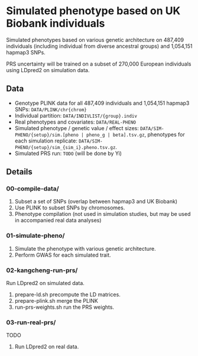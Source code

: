 # Simulated phenotype based on UK Biobank individuals

Simulated phenotypes based on various genetic architecture on 487,409 individuals (including individual from diverse ancestral groups) and 1,054,151 hapmap3 SNPs.

PRS uncertainty will be trained on a subset of 270,000 European individuals using LDpred2 on simulation data.


## Data
- Genotype PLINK data for all 487,409 individuals and 1,054,151 hapmap3 SNPs: `DATA/PLINK/chr{chrom}` 
- Individual partition: `DATA/INDIVLIST/{group}.indiv`
- Real phenotypes and covariates: `DATA/REAL-PHENO`
- Simulated phenotype / genetic value / effect sizes: `DATA/SIM-PHENO/{setup}/sim.[pheno | pheno_g | beta].tsv.gz`, phenotypes for each simulation replicate: `DATA/SIM-PHENO/{setup}/sim_{sim_i}.pheno.tsv.gz`.
- Simulated PRS run: `TODO` (will be done by Yi)

## Details

### 00-compile-data/ 

1. Subset a set of SNPs (overlap between hapmap3 and UK Biobank)
2. Use PLINK to subset SNPs by chromosomes.
3. Phenotype compilation (not used in simulation studies, but may be used in accompanied real data analyses)

### 01-simulate-pheno/
1. Simulate the phenotype with various genetic architecture.
2. Perform GWAS for each simulated trait.

### 02-kangcheng-run-prs/
Run LDpred2 on simulated data.
1. prepare-ld.sh precompute the LD matrices.
2. prepare-plink.sh merge the PLINK
3. run-prs-weights.sh run the PRS weights.

### 03-run-real-prs/
TODO
1. Run LDpred2 on real data.
